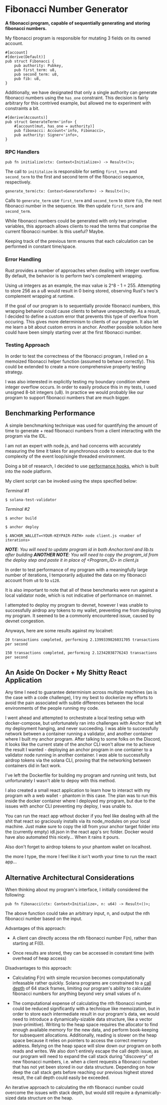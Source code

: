# Fibonacci Number Generator

**A fibonacci program, capable of sequentially generating and storing fibonacci numbers.**

My fibonacci program is responsible for mutating 3 fields on its owned account.

```
#[account]
#[derive(Default)]
pub struct Fibonacci {
    pub authority: Pubkey,
    pub first_term: u8,
    pub second_term: u8,
    pub fib: u8,
}
```

Additionally, we have designated that only a single authority can generate fibonacci numbers using the `has_one` constraint. This decision is fairly arbitrary for this contrived example, but allowed me to experiment with constraints a bit.

```
#[derive(Accounts)]
pub struct GenerateTerm<'info> {
    #[account(mut, has_one = authority)]
    pub fibonacci: Account<'info, Fibonacci>,
    pub authority: Signer<'info>,
}
```

### RPC Handlers

 ```
 pub fn initialize(ctx: Context<Initialize>) -> Result<()>;
 ```
 
 The call to `inititalize` is responsible for setting `first_term` and `second_term` to the first and second term of the fibonacci sequence, respectively.

```
generate_term(ctx: Context<GenerateTerm>) -> Result<()>;
```

Calls to `generate_term` use `first_term` and `second_term` to store `fib`, the next fibonacci number in the sequence. We then update `first_term` and `second_term`. 

While fibonacci numbers could be generated with only two primative variables, this approach allows clients to read the terms that comprise the current fibonacci number. Is this useful? Maybe.

Keeping track of the previous term ensures that each calculation can be performed in constant time/space.

### Error Handling

Rust provides a number of approaches when dealing with integer overflow. By default, the behavior is to perform two's complement wrapping. 

Using `u8` integers as an example, the max value is 2^8 - 1 = 255. Attempting to store 256 as a u8 would result in 0 being stored, observing Rust's two's complement wrapping at runtime. 

If the goal of our program is to sequentially provide fibonacci numbers, this wrapping behavior could cause clients to behave unexpectedly. As a result, I decided to define a custom error that prevents this type of overflow from occuring. This gives more determinism to clients of our program. It also let me learn a bit about custom errors in anchor. Another possible solution here could have been simply starting over at the first fibonacci number.

### Testing Approach

In order to test the correctness of the fibonacci program, I relied on a memoized fibonacci helper function (assumed to behave correctly). This could be extended to create a more comprehensive property testing strategy.

I was also interested in explicitly testing my boundary condition where integer overflow occurs. In order to easily produce this in my tests, I used unsigned 8-bit integers (u8). In practice we would probably like our program to support fibonacci numbers that are much bigger.

## Benchmarking Performance

A simple benchmarking technique was used for quantifying the amount of time to generate + read fibonacci numbers from a client interacting with the program via the IDL.

I am not an expert with node.js, and had concerns with accurately measuring the time it takes for asynchronous code to execute due to the complexity of the event loop/single threaded environment. 

Doing a bit of research, I decided to use [performance hooks](https://nodejs.org/api/perf_hooks.html), which is built into the node platform.


My client script can be invoked using the steps specified below:

*Terminal #1*
```
$ solana-test-validator
```

*Terminal #2*
```
$ anchor build

$ anchor deploy

$ ANCHOR_WALLET=<YOUR-KEYPAIR-PATH> node client.js <number of iterations>
```

***NOTE**: You will need to update program id in both Anchor.toml and lib.ts after building*
***ANOTHER NOTE**: You will need to copy the program_id from the deploy step and paste it in place of <Program_ID> in client.js*

In order to test performance of my program with a meaningfully large number of iterations, I temporarily adjusted the data on my fibonacci account from `u8` to to `u128`.

It is also important to note that all of these benchmarks were run against a local validator node, which is not indicative of performance on mainnet.

I attempted to deploy my program to devnet, however I was unable to successfully airdrop any tokens to my wallet, preventing me from deploying my program. It seemed to be a commonly encountered issue, caused by devnet congestion.

Anyways, here are some results against my localnet:

```20 transactions completed, performing 2.1399339826031705 transactions per second```

```150 transactions completed, performing 2.12342038776243 transactions per second```

## An Aside On Docker + My Shitty React Application

Any time I need to guarantee determinism across multiple machines (as is the case with a code challenge), I try my best to dockerize my efforts to avoid the pain associated with subtle differences between the local environments of the people running my code.

I went ahead and attempted to orchestrate a local testing setup with docker-compose, but unfortunately ran into challenges with Anchor that left my deployment hanging, and never succeeding. I was able to successfully network between a container running a validator, and another container where I built my anchor program. After talking to some folks on the Discord, it looks like the current state of the anchor CLI won't allow me to achieve the result I wanted - deploying an anchor program in one container to a validator node running in another container. I *was* able to successfully airdrop tokens via the solana CLI, proving that the networking between containers did in fact work.

I've left the Dockerfile for building my program and running unit tests, but unfortunately I wasn't able to depoy with this method.

I also created a small react application to learn how to interact with my program wih a web wallet - phantom in this case. The plan was to run this inside the docker container where I deployed my program, but due to the issues with anchor CLI preventing my deploy, I was unable to.

You can run the react app wthout docker if you feel like dealing with all the shit that react so graciously installs via its node_modules on your local machine. Just make sure to copy the idl from your anchor target folder into the (currently empty) idl.json in the react app's src folder.  Docker would have also automated this nicely... When it rains it pours. 

Also don't forget to airdrop tokens to your phantom wallet on localhost.

the more I type, the more I feel like it isn't worth your time to run the react app...

## Alternative Architectural Considerations

When thinking about my program's interface, I initially considered the following:

```
pub fn fibonacci(ctx: Context<Initialize>, n: u64) -> Result<()>;
```
The above function could take an arbitrary input, n, and output the nth fibonacci number based on the input. 

Advantages of this approach:

- A client can directly access the nth fibonacci number F(n), rather than starting at F(0).

- Once results are stored, they can be accessed in constant time (with overhead of heap access)
  
Disadvantages to this approach:

- Calculating F(n) with simple recursion becomes computationally infeasable rather quickly. Solana programs are constrained to a [call depth](https://docs.solana.com/developing/on-chain-programs/overview#call-depth) of 64 stack frames, limiting our program's ability to calculate fibonacci numbers for anything beyond very small values of n.

- The computational expense of calculating the nth fibonacci number could be reduced significantly with a technique like memoization, but in order to store each intermediate result in our program's data, we would need to introduce a dynamically-sizable data structure, like a vector (non-primitive). Writing to the heap space requires the allocator to find enough available memory for the new data, and perform book-keeping for subsequent allocations. Additionally, reading is slower on the heap space because it relies on pointers to access the correct memory address. Relying on the heap space will slow down our program on both reads and writes. We also don't entirely escape the call depth issue, as our program will need to expand the call stack during "discovery" of new fibonacci numbers, i.e. when a client requests a fibonacci number that has not yet been stored in our data structure. Depending on how deep the call stack gets before reaching our previous highest stored result, the call depth could easily be exceeded.

An iterative approach to calculating the nth fibonacci number could overcome the issues with stack depth, but would still require a dynamically-sized data structure on the heap.